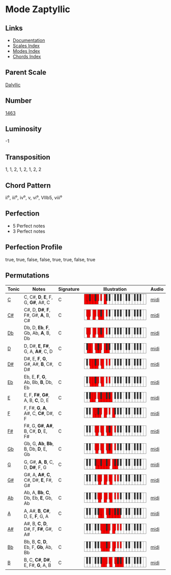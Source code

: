 # Mode Zaptyllic

## Links

- [Documentation](README.md)
- [Scales Index](Scales.md)
- [Modes Index](Modes.md)
- [Chords Index](Chords.md)

## Parent Scale

[Dalyllic](ScaleDalyllic.md)

## Number

[1463](https://ianring.com/musictheory/scales/1463)

## Luminosity

-1

## Transposition

1, 1, 2, 1, 2, 1, 2, 2

## Chord Pattern

ii⁰, iii⁰, iv⁰, v, vi⁰, VIIb5, viii⁰

## Perfection

- 5 Perfect notes
- 3 Perfect notes

## Perfection Profile

true, true, false, false, true, true, false, true

## Permutations

| Tonic | Notes | Signature | Illustration | Audio |
|-------|-------|-----------|--------------|-------|
| [C](ModeCNaturalZaptyllic.md) | C, C#, **D**, **E**, F, G, **G#**, A#, C | C | ![CNaturalZaptyllic](ModeCNaturalZaptyllic.png) | [midi](https://github.com/edipermadi/music/blob/main/docs/ModeCNaturalZaptyllic.mid?raw=true) |
| [C#](ModeCSharpZaptyllic.md) | C#, D, **D#**, **F**, F#, G#, **A**, B, C# | C | ![CSharpZaptyllic](ModeCSharpZaptyllic.png) | [midi](https://github.com/edipermadi/music/blob/main/docs/ModeCSharpZaptyllic.mid?raw=true) |
| [Db](ModeDFlatZaptyllic.md) | Db, D, **Eb**, **F**, Gb, Ab, **A**, B, Db | C | ![DFlatZaptyllic](ModeDFlatZaptyllic.png) | [midi](https://github.com/edipermadi/music/blob/main/docs/ModeDFlatZaptyllic.mid?raw=true) |
| [D](ModeDNaturalZaptyllic.md) | D, D#, **E**, **F#**, G, A, **A#**, C, D | C | ![DNaturalZaptyllic](ModeDNaturalZaptyllic.png) | [midi](https://github.com/edipermadi/music/blob/main/docs/ModeDNaturalZaptyllic.mid?raw=true) |
| [D#](ModeDSharpZaptyllic.md) | D#, E, **F**, **G**, G#, A#, **B**, C#, D# | C | ![DSharpZaptyllic](ModeDSharpZaptyllic.png) | [midi](https://github.com/edipermadi/music/blob/main/docs/ModeDSharpZaptyllic.mid?raw=true) |
| [Eb](ModeEFlatZaptyllic.md) | Eb, E, **F**, **G**, Ab, Bb, **B**, Db, Eb | C | ![EFlatZaptyllic](ModeEFlatZaptyllic.png) | [midi](https://github.com/edipermadi/music/blob/main/docs/ModeEFlatZaptyllic.mid?raw=true) |
| [E](ModeENaturalZaptyllic.md) | E, F, **F#**, **G#**, A, B, **C**, D, E | C | ![ENaturalZaptyllic](ModeENaturalZaptyllic.png) | [midi](https://github.com/edipermadi/music/blob/main/docs/ModeENaturalZaptyllic.mid?raw=true) |
| [F](ModeFNaturalZaptyllic.md) | F, F#, **G**, **A**, A#, C, **C#**, D#, F | C | ![FNaturalZaptyllic](ModeFNaturalZaptyllic.png) | [midi](https://github.com/edipermadi/music/blob/main/docs/ModeFNaturalZaptyllic.mid?raw=true) |
| [F#](ModeFSharpZaptyllic.md) | F#, G, **G#**, **A#**, B, C#, **D**, E, F# | C | ![FSharpZaptyllic](ModeFSharpZaptyllic.png) | [midi](https://github.com/edipermadi/music/blob/main/docs/ModeFSharpZaptyllic.mid?raw=true) |
| [Gb](ModeGFlatZaptyllic.md) | Gb, G, **Ab**, **Bb**, B, Db, **D**, E, Gb | C | ![GFlatZaptyllic](ModeGFlatZaptyllic.png) | [midi](https://github.com/edipermadi/music/blob/main/docs/ModeGFlatZaptyllic.mid?raw=true) |
| [G](ModeGNaturalZaptyllic.md) | G, G#, **A**, **B**, C, D, **D#**, F, G | C | ![GNaturalZaptyllic](ModeGNaturalZaptyllic.png) | [midi](https://github.com/edipermadi/music/blob/main/docs/ModeGNaturalZaptyllic.mid?raw=true) |
| [G#](ModeGSharpZaptyllic.md) | G#, A, **A#**, **C**, C#, D#, **E**, F#, G# | C | ![GSharpZaptyllic](ModeGSharpZaptyllic.png) | [midi](https://github.com/edipermadi/music/blob/main/docs/ModeGSharpZaptyllic.mid?raw=true) |
| [Ab](ModeAFlatZaptyllic.md) | Ab, A, **Bb**, **C**, Db, Eb, **E**, Gb, Ab | C | ![AFlatZaptyllic](ModeAFlatZaptyllic.png) | [midi](https://github.com/edipermadi/music/blob/main/docs/ModeAFlatZaptyllic.mid?raw=true) |
| [A](ModeANaturalZaptyllic.md) | A, A#, **B**, **C#**, D, E, **F**, G, A | C | ![ANaturalZaptyllic](ModeANaturalZaptyllic.png) | [midi](https://github.com/edipermadi/music/blob/main/docs/ModeANaturalZaptyllic.mid?raw=true) |
| [A#](ModeASharpZaptyllic.md) | A#, B, **C**, **D**, D#, F, **F#**, G#, A# | C | ![ASharpZaptyllic](ModeASharpZaptyllic.png) | [midi](https://github.com/edipermadi/music/blob/main/docs/ModeASharpZaptyllic.mid?raw=true) |
| [Bb](ModeBFlatZaptyllic.md) | Bb, B, **C**, **D**, Eb, F, **Gb**, Ab, Bb | C | ![BFlatZaptyllic](ModeBFlatZaptyllic.png) | [midi](https://github.com/edipermadi/music/blob/main/docs/ModeBFlatZaptyllic.mid?raw=true) |
| [B](ModeBNaturalZaptyllic.md) | B, C, **C#**, **D#**, E, F#, **G**, A, B | C | ![BNaturalZaptyllic](ModeBNaturalZaptyllic.png) | [midi](https://github.com/edipermadi/music/blob/main/docs/ModeBNaturalZaptyllic.mid?raw=true) |
